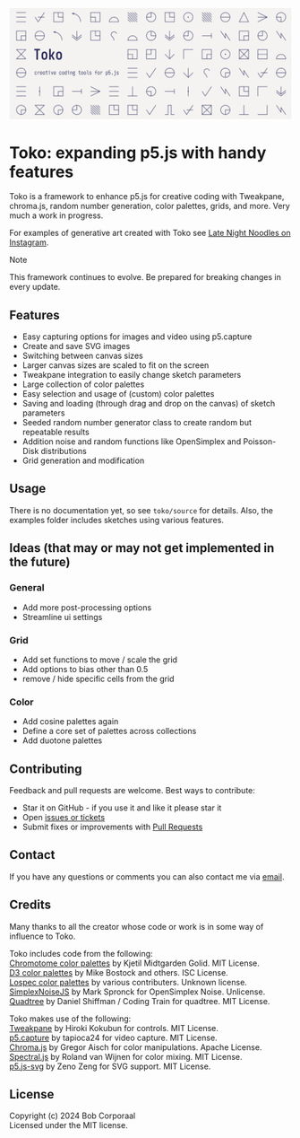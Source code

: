 <p align="center"><img src="/assets/images/toko_header.png" alt="Toko header"></p>

# Toko: expanding p5.js with handy features

Toko is a framework to enhance p5.js for creative coding with Tweakpane, chroma.js, random number generation, color palettes, grids, and more. Very much a work in progress.

For examples of generative art created with Toko see [Late Night Noodles on Instagram](https://www.instagram.com/_late_night_noodles_/).

> [!NOTE]
> This framework continues to evolve. Be prepared for breaking changes in every update.

## Features

- Easy capturing options for images and video using p5.capture
- Create and save SVG images
- Switching between canvas sizes
- Larger canvas sizes are scaled to fit on the screen
- Tweakpane integration to easily change sketch parameters
- Large collection of color palettes
- Easy selection and usage of (custom) color palettes
- Saving and loading (through drag and drop on the canvas) of sketch parameters
- Seeded random number generator class to create random but repeatable results
- Addition noise and random functions like OpenSimplex and Poisson-Disk distributions
- Grid generation and modification

## Usage

There is no documentation yet, so see `toko/source` for details. Also, the examples folder includes sketches using various features.

## Ideas (that may or may not get implemented in the future)

### General

- Add more post-processing options
- Streamline ui settings

### Grid

- Add set functions to move / scale the grid
- Add options to bias other than 0.5
- remove / hide specific cells from the grid

### Color

- Add cosine palettes again
- Define a core set of palettes across collections
- Add duotone palettes

## Contributing

Feedback and pull requests are welcome. Best ways to contribute:

- Star it on GitHub - if you use it and like it please star it
- Open [issues or tickets](https://github.com/bcorporaal/toko/issues)
- Submit fixes or improvements with [Pull Requests](https://github.com/bcorporaal/toko/pulls)

## Contact

If you have any questions or comments you can also contact me via [email](mailto:toko@reefscape.net).

## Credits

Many thanks to all the creator whose code or work is in some way of influence to Toko.

Toko includes code from the following:<br>
[Chromotome color palettes](https://github.com/kgolid/chromotome) by Kjetil Midtgarden Golid. MIT License.<br>
[D3 color palettes](https://github.com/d3/d3) by Mike Bostock and others. ISC License.<br>
[Lospec color palettes](https://lospec.com/palette-list) by various contributers. Unknown license.<br>
[SimplexNoiseJS](https://github.com/blindman67/SimplexNoiseJS) by Mark Spronck for OpenSimplex Noise. Unlicense.<br>
[Quadtree](https://github.com/CodingTrain/QuadTree) by Daniel Shiffman / Coding Train for quadtree. MIT License.<br>

Toko makes use of the following:<br>
[Tweakpane](https://cocopon.github.io/tweakpane/) by Hiroki Kokubun for controls. MIT License.<br>
[p5.capture](https://github.com/tapioca24/p5.capture) by tapioca24 for video capture. MIT License.<br>
[Chroma.js](https://github.com/gka/chroma.js) by Gregor Aisch for color manipulations. Apache License.<br>
[Spectral.js](https://github.com/rvanwijnen/spectral.js) by Roland van Wijnen for color mixing. MIT License.<br>
[p5.js-svg](https://github.com/zenozeng/p5.js-svg) by Zeno Zeng for SVG support. MIT License.<br>

## License

Copyright (c) 2024 Bob Corporaal<br>
Licensed under the MIT license.
